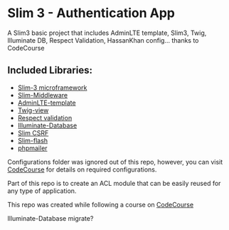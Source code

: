 # Slim 3 - Authentication App

A Slim3 basic project that includes AdminLTE template, Slim3, Twig, Illuminate DB, Respect Validation, HassanKhan config... thanks to CodeCourse

## Included Libraries:
* [Slim-3 microframework]
* [Slim-Middleware]
* [AdminLTE-template]
* [Twig-view]
* [Respect validation]
* [Illuminate-Database]
* [Slim CSRF]
* [Slim-flash]
* [phpmailer]

Configurations folder was ignored out of this repo, however, you can visit [CodeCourse] for details on required configurations.

Part of this repo is to create an ACL module that can be easily reused for any type of application.

This repo was created while following a course on [CodeCourse]

[Slim-3 microframework]: https://github.com/slimphp/Slim
[Slim-Middleware]: https://github.com/slimphp/Slim-Middleware
[AdminLTE-template]: https://github.com/almasaeed2010/AdminLTE
[Twig-view]: https://github.com/slimphp/Twig-View
[Respect validation]: https://github.com/Respect/Validation
[Illuminate-Database]: https://github.com/illuminate/database
[Slim CSRF]: https://github.com/slimphp/Slim-Csrf
[Slim-flash]: https://github.com/slimphp/Slim-Flash
[phpmailer]: https://github.com/PHPMailer/PHPMailer
[CodeCourse]: http://www.codecourse.com/

Illuminate-Database migrate?
